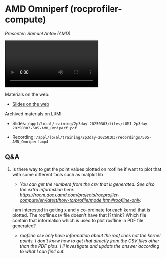 # AMD Omniperf (rocprofiler-compute)

<!-- Cannot do in full italics as the ã is misplaced which is likely an mkdocs bug. -->
*Presenter: Samuel Antao (AMD)*

<!--
Course materials will be provided during and after the course.
-->

<video src="https://462000265.lumidata.eu/2p3day-20250303/recordings/505-AMD_Omniperf.mp4" controls="controls"></video>

<!--
Temporary location of materials (for the lifetime of the training project):

-   Slides: `'/project/project_465001726/Slides/AMD/session 05 - omniperf.pdf'`
-->

Materials on the web:

-   [Slides on the web](https://462000265.lumidata.eu/2p3day-20250303/files/LUMI-2p3day-20250303-505-AMD_Omniperf.pdf)

Archived materials on LUMI:

-   Slides: `/appl/local/training/2p3day-20250303/files/LUMI-2p3day-20250303-505-AMD_Omniperf.pdf`

-   Recording: `/appl/local/training/2p3day-20250303/recordings/505-AMD_Omniperf.mp4`


## Q&A


1.  Is there way to get the point values plotted on roofline if want to plot that with some different tools such as matplot lib

    -   *You can get the numbers from the csv that is generated. See also the extra information here: https://rocm.docs.amd.com/projects/rocprofiler-compute/en/latest/how-to/profile/mode.html#roofline-only.*

    I am interested in getting x and y co-ordinate for each kernel that is plotted. The roofline.csv file doesn't have that I? think? Which file contain that information which is used to plot roofline in PDF file generated?

    -   *roofline.csv only have information about the roof lines not the kernel points. I don't know how to get that directly from the CSV files other than the PDF plots. I'll investigate and update the answer according to what I can find out.*

